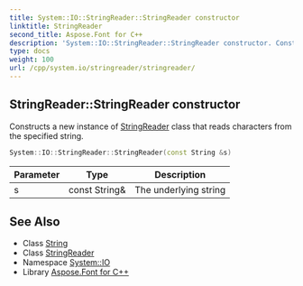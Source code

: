 ```yaml
---
title: System::IO::StringReader::StringReader constructor
linktitle: StringReader
second_title: Aspose.Font for C++
description: 'System::IO::StringReader::StringReader constructor. Constructs a new instance of StringReader class that reads characters from the specified string in C++.'
type: docs
weight: 100
url: /cpp/system.io/stringreader/stringreader/
---
```

## StringReader::StringReader constructor


Constructs a new instance of [StringReader](../) class that reads characters from the specified string.

```cpp
System::IO::StringReader::StringReader(const String &s)
```


| Parameter | Type | Description |
| --- | --- | --- |
| s | const String\& | The underlying string |

## See Also

* Class [String](../../../system/string/)
* Class [StringReader](../)
* Namespace [System::IO](../../)
* Library [Aspose.Font for C++](../../../)

